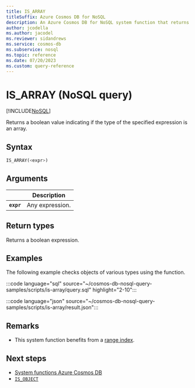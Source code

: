 ```yaml
---
title: IS_ARRAY
titleSuffix: Azure Cosmos DB for NoSQL
description: An Azure Cosmos DB for NoSQL system function that returns a boolean indicating whether an expression is an array.
author: jcodella
ms.author: jacodel
ms.reviewer: sidandrews
ms.service: cosmos-db
ms.subservice: nosql
ms.topic: reference
ms.date: 07/20/2023
ms.custom: query-reference
---
```


# IS_ARRAY (NoSQL query)

[!INCLUDE[NoSQL](../../includes/appliesto-nosql.md)]

Returns a boolean value indicating if the type of the specified expression is an array.  
  
## Syntax
  
```sql
IS_ARRAY(<expr>)  
```  
  
## Arguments

| | Description |
| --- | --- |
| **`expr`** | Any expression. |
  
## Return types
  
Returns a boolean expression.  
  
## Examples
  
The following example checks objects of various types using the function.  
  
:::code language="sql" source="~/cosmos-db-nosql-query-samples/scripts/is-array/query.sql" highlight="2-10":::

:::code language="json" source="~/cosmos-db-nosql-query-samples/scripts/is-array/result.json":::

## Remarks

- This system function benefits from a [range index](../../index-policy.md#includeexclude-strategy).

## Next steps

- [System functions Azure Cosmos DB](system-functions.yml)
- [`IS_OBJECT`](is-object.md)
